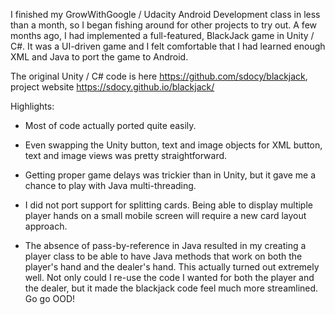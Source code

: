 I finished my GrowWithGoogle / Udacity Android Development class in less than a month,
so I began fishing around for other projects to try out. A few months ago, I had
implemented a full-featured, BlackJack game in Unity / C#. It was a UI-driven game and
I felt comfortable that I had learned enough XML and Java to port the game to Android.

The original Unity / C# code is here https://github.com/sdocy/blackjack, project
website https://sdocy.github.io/blackjack/

Highlights:

- Most of code actually ported quite easily.

- Even swapping the Unity button, text and image objects for XML button, text and
  image views was pretty straightforward.
  
- Getting proper game delays was trickier than in Unity, but it gave me a chance to
  play with Java multi-threading.
  

- I did not port support for splitting cards. Being able to display multiple player
  hands on a small mobile screen will require a new card layout approach.

- The absence of pass-by-reference in Java resulted in my creating a player class to
be able to have Java methods that work on both the player's hand and the dealer's hand.
This actually turned out extremely well. Not only could I re-use the code I wanted for
both the player and the dealer, but it made the blackjack code feel much more
streamlined. Go go OOD!